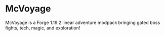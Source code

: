 # McVoyage
 McVoyage is a Forge 1.19.2 linear adventure modpack bringing gated boss fights, tech, magic, and exploration!

